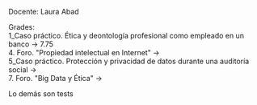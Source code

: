 Docente: Laura Abad  

Grades:  
1_Caso práctico. Ética y deontología profesional como empleado en un banco -> 7.75    
4. Foro. "Propiedad intelectual en Internet" ->  
5_Caso práctico. Protección y privacidad de datos durante una auditoría social ->    
7. Foro. "Big Data y Ética" ->    

Lo demás son tests 

